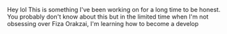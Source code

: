 Hey lol
This is something I've been working on for a long time to be honest. You probably don't know about this but in the limited time when I'm not obsessing over Fiza Orakzai, I'm learning how to become a develop
<!--stackedit_data:
eyJoaXN0b3J5IjpbMTk4MjE1MTY5MywtMTEyNjgyODQ5NV19
-->